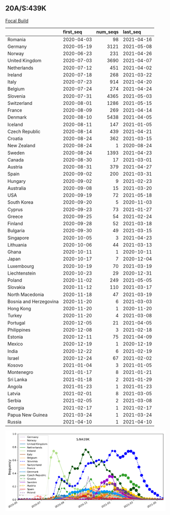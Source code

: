 

## 20A/S:439K
[Focal Build](https://nextstrain.org/groups/neherlab/ncov/S.N439K?c=gt-S_439&f_region=Europe)

|                        | first_seq   |   num_seqs | last_seq   |
|:-----------------------|:------------|-----------:|:-----------|
| Romania                | 2020-04-03  |         98 | 2021-04-16 |
| Germany                | 2020-05-19  |       3121 | 2021-05-08 |
| Norway                 | 2020-06-23  |        231 | 2021-04-26 |
| United Kingdom         | 2020-07-03  |       3690 | 2021-04-07 |
| Netherlands            | 2020-07-12  |        451 | 2021-04-02 |
| Ireland                | 2020-07-18  |        268 | 2021-03-22 |
| Italy                  | 2020-07-23  |        914 | 2021-04-20 |
| Belgium                | 2020-07-24  |        274 | 2021-04-24 |
| Slovenia               | 2020-07-31  |       4365 | 2021-05-03 |
| Switzerland            | 2020-08-01  |       1286 | 2021-05-15 |
| France                 | 2020-08-09  |        269 | 2021-04-14 |
| Denmark                | 2020-08-10  |       5438 | 2021-04-05 |
| Iceland                | 2020-08-11  |        147 | 2021-01-05 |
| Czech Republic         | 2020-08-14  |        439 | 2021-04-21 |
| Croatia                | 2020-08-24  |        362 | 2021-03-15 |
| New Zealand            | 2020-08-24  |          1 | 2020-08-24 |
| Sweden                 | 2020-08-24  |       1393 | 2021-04-23 |
| Canada                 | 2020-08-30  |         17 | 2021-03-01 |
| Austria                | 2020-08-31  |        379 | 2021-04-27 |
| Spain                  | 2020-09-02  |        200 | 2021-03-31 |
| Hungary                | 2020-09-02  |          9 | 2021-02-23 |
| Australia              | 2020-09-08  |         15 | 2021-03-20 |
| USA                    | 2020-09-19  |         72 | 2021-05-18 |
| South Korea            | 2020-09-20  |          5 | 2020-11-03 |
| Cyprus                 | 2020-09-23  |         73 | 2021-01-27 |
| Greece                 | 2020-09-25  |         54 | 2021-02-24 |
| Finland                | 2020-09-28  |         52 | 2021-03-18 |
| Bulgaria               | 2020-09-30  |         49 | 2021-03-15 |
| Singapore              | 2020-10-05  |          3 | 2021-04-23 |
| Lithuania              | 2020-10-06  |         44 | 2021-03-13 |
| Ghana                  | 2020-10-11  |          1 | 2020-10-11 |
| Japan                  | 2020-10-17  |          7 | 2020-12-04 |
| Luxembourg             | 2020-10-19  |         70 | 2021-03-19 |
| Liechtenstein          | 2020-10-23  |         29 | 2020-12-31 |
| Poland                 | 2020-11-02  |        249 | 2021-05-05 |
| Slovakia               | 2020-11-12  |        110 | 2021-03-17 |
| North Macedonia        | 2020-11-18  |         47 | 2021-03-19 |
| Bosnia and Herzegovina | 2020-11-20  |          6 | 2021-03-03 |
| Hong Kong              | 2020-11-20  |          1 | 2020-11-20 |
| Turkey                 | 2020-11-20  |          4 | 2021-03-08 |
| Portugal               | 2020-12-05  |         21 | 2021-04-05 |
| Philippines            | 2020-12-08  |          3 | 2021-02-18 |
| Estonia                | 2020-12-11  |         75 | 2021-04-09 |
| Mexico                 | 2020-12-19  |          1 | 2020-12-19 |
| India                  | 2020-12-22  |          6 | 2021-02-19 |
| Israel                 | 2020-12-24  |         67 | 2021-02-02 |
| Kosovo                 | 2021-01-04  |          3 | 2021-01-05 |
| Montenegro             | 2021-01-17  |          8 | 2021-01-21 |
| Sri Lanka              | 2021-01-18  |          2 | 2021-01-29 |
| Angola                 | 2021-01-23  |          1 | 2021-01-23 |
| Latvia                 | 2021-02-01  |          8 | 2021-03-05 |
| Serbia                 | 2021-02-05  |          2 | 2021-03-08 |
| Georgia                | 2021-02-17  |          1 | 2021-02-17 |
| Papua New Guinea       | 2021-03-24  |          1 | 2021-03-24 |
| Russia                 | 2021-04-10  |          1 | 2021-04-10 |

![Overall trends S.N439K](/overall_trends_figures/overall_trends_S.N439K.png)